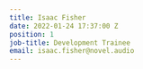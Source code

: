 ```yaml
---
title: Isaac Fisher
date: 2022-01-24 17:37:00 Z
position: 1
job-title: Development Trainee
email: isaac.fisher@novel.audio
---
```


